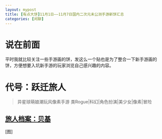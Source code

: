 ```yaml
---
layout: mypost
title: [有点大饼]11月1日——11月7日国内二次元未公测手游新饼汇总
categories: [闲聊]
---
```


# 说在前面
平时我就比较关注一些手游画的饼，发这么一个贴也是为了整合一下新手游画的饼，方便想要入坑新手游的玩家浏览自己感兴趣的内容。

# 代号：跃迁旅人
>异星球萌娘潮玩风像素手游 类Rogue|科幻|角色扮演|美少女|像素|冒险

## [旅人档案：贝基](https://www.bilibili.com/video/av721459777)
[图]
